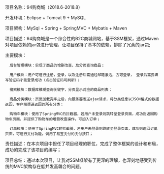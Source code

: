 项目名称：94购商城（2018.6-2018.8）

   开发环境：Eclipse + Tomcat 9 + MySQL
   
   项目架构：MySql + Spring + SpringMVC + Mybatis + Maven
   
   项目描述：94购商城是一个综合性的B2C商城网站，基于SSM框架，通过Maven对项目依赖的jar包进行管理，让项目保持了基本的依赖，排除了冗余的jar包;
   
   主要模块：
   
      后台管理模块：实现了商品的增删改查，及分页查询商品；
      
      用户模块：用户可进行注册，登录，以及注册后需通过邮箱激活，方可登录， 登录后需要填写验证码才能登录成功（点击验证码可刷新）；
      
      搜索模块：数据库模糊查询关键字，分页显示对应的商品列表；
      
      商品分类模块：页面加载完毕之后，向服务器发送ajax请求，将分类信息以JSON格式的数据返回，客户端渠道返回的所有分类；
      
      购物车模块：使用了SpringMVC的拦截器，若用户未登录则跳转至登录页面，成功则返回购物车页面，并提供了购物车的增删改查操作，可加入订单；
      
      订单模块：使用了SpringMVC的拦截器，若用户未登录则跳转至登录页面，成功则返回订单页面，可进行支付功能，调用了易宝支付的支付接口；
      
   责任描述：在本次项目中担任了项目经理的职位，完成了整体框架的设计和布局，成功的完成了该项目的编写；
   
   项目总结：通过本次项目，让我对SSM框架有了更深的理解，也深刻地感受到传统的MVC架构存在低并发高耦合的问题。
